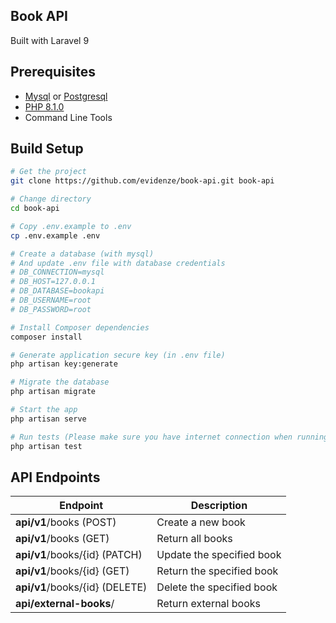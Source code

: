 ## Book API
Built with Laravel 9

Prerequisites
-------------

- [Mysql](https://www.mysql.com/) or [Postgresql](http://www.postgresql.org/)
- [PHP 8.1.0](http://php.net/)
- Command Line Tools

## Build Setup

```bash
# Get the project
git clone https://github.com/evidenze/book-api.git book-api

# Change directory
cd book-api

# Copy .env.example to .env
cp .env.example .env

# Create a database (with mysql)
# And update .env file with database credentials
# DB_CONNECTION=mysql
# DB_HOST=127.0.0.1
# DB_DATABASE=bookapi
# DB_USERNAME=root
# DB_PASSWORD=root

# Install Composer dependencies
composer install 

# Generate application secure key (in .env file)
php artisan key:generate

# Migrate the database
php artisan migrate

# Start the app
php artisan serve

# Run tests (Please make sure you have internet connection when running tests to fetch external books)
php artisan test
```

API Endpoints
-----------------

| Endpoint                                 | Description                    |
| ----------------------------------       | ------------------------------ |
| **api/v1**/books (POST)                  | Create a new book              |
| **api/v1**/books  (GET)                  | Return all books               |
| **api/v1**/books/{id} (PATCH)            | Update the specified book      |
| **api/v1**/books/{id}  (GET)             | Return the specified book      |
| **api/v1**/books/{id}  (DELETE)          | Delete the specified book      |
| **api/external-books**/                  | Return external books          |
